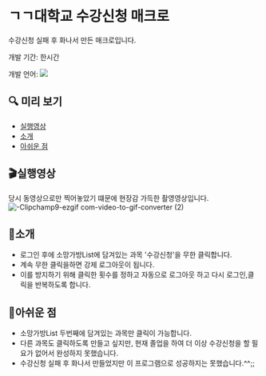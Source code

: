 # ㄱㄱ대학교 수강신청 매크로
수강신청 실패 후 화나서 만든 매크로입니다.
 
개발 기간: 한시간

개발 언어: <img src="https://img.shields.io/badge/Python-3776AB?style=for-the-badge&logo=Python&logoColor=white">

## 🔍 미리 보기
- [실행영상](#실행영상)
- [소개](#소개)
- [아쉬운 점](#아쉬운-점)

## 🎬실행영상
 당시 동영상으로만 찍어놓았기 떄문에 현장감 가득한 촬영영상입니다.
 ![-Clipchamp9-ezgif com-video-to-gif-converter (2)](https://github.com/SeungHuiHan/Kyon-ggi-University-Course-registration-macro/assets/98226400/2fed0b61-9f0a-4168-97d6-39de032afdaf)


 ## 🔮소개
 - 로그인 후에 소망가방List에 담겨있는 과목 '수강신청'을 무한 클릭합니다.
 - 계속 무한 클릭을하면 강제 로그아웃이 됩니다.
 - 이를 방지하기 위해 클릭한 횟수를 정하고 자동으로 로그아웃 하고 다시 로그인,클릭을 반복하도록 합니다.

 ## 🚫아쉬운 점
 - 소망가방List 두번째에 담겨있는 과목만 클릭이 가능합니다.
 - 다른 과목도 클릭하도록 만들고 싶지만, 현재 졸업을 하여 더 이상 수강신청을 할 필요가 없어서 완성하지 못했습니다.
 - 수강신청 실패 후 화나서 만들었지만 이 프로그램으로 성공하지는 못했습니다.^^;;
